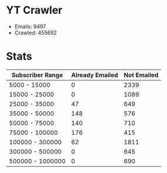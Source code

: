 # YT Crawler
- Emails: 9497
- Crawled: 455692

# Stats
| Subscriber Range  | Already Emailed | Not Emailed |
|-------|-------|-------|
| 5000 - 15000 | 0 | 2339 |
| 15000 - 25000 | 0 | 1089 |
| 25000 - 35000 | 47 | 649 |
| 35000 - 50000 | 148 | 576 |
| 50000 - 75000 | 140 | 710 |
| 75000 - 100000 | 176 | 415 |
| 100000 - 300000 | 62 | 1811 |
| 300000 - 500000 | 0 | 645 |
| 500000 - 1000000 | 0 | 690 |
